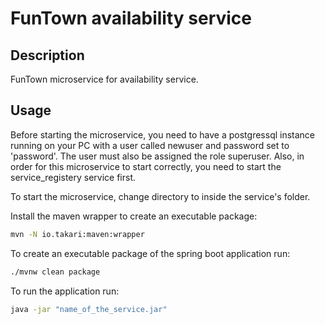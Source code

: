 # FunTown availability service

## Description

FunTown microservice for availability service.

## Usage
Before starting the microservice, you need to have a postgressql instance running on your PC with a user called newuser and password set to 'password'. 
The user must also be assigned the role superuser.
Also, in order for this microservice to start correctly, you need to start the service_registery service first.

To start the microservice, change directory to inside the service's folder.

Install the maven wrapper to create an executable package:
```bash
mvn -N io.takari:maven:wrapper
```

To create an executable package of the spring boot application run:

```bash
./mvnw clean package

```

To run the application run:

```bash
java -jar "name_of_the_service.jar"

```
